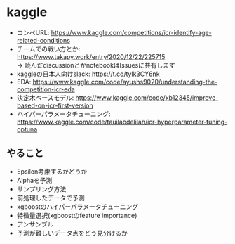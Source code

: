 # kaggle
* コンペURL: <https://www.kaggle.com/competitions/icr-identify-age-related-conditions>
* チームでの戦い方とか: <https://www.takapy.work/entry/2020/12/22/225715> \
-> 読んだdiscussionとかnotebookはIssuesに共有します
* kaggleの日本人向けslack: <https://t.co/tylk3CY6nk>
* EDA: <https://www.kaggle.com/code/ayushs9020/understanding-the-competition-icr-eda>
* 決定木ベースモデル: <https://www.kaggle.com/code/xb12345/improve-based-on-icr-first-version>
* ハイパーパラメータチューニング: <https://www.kaggle.com/code/tauilabdelilah/icr-hyperparameter-tuning-optuna>
## やること
* Epsilon考慮するかどうか
* Alphaを予測
* サンプリング方法
* 前処理したデータで予測
* xgboostのハイパーパラメータチューニング
* 特徴量選択(xgboostのfeature importance)
* アンサンブル
* 予測が難しいデータ点をどう見分けるか
